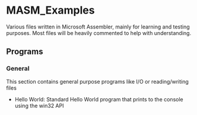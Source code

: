 # MASM_Examples
Various files written in Microsoft Assembler, mainly for learning and testing purposes. Most files will be heavily commented to help with understanding.

## Programs
### General
This section contains general purpose programs like I/O or reading/writing files
* Hello World: Standard Hello World program that prints to the console using the win32 API

